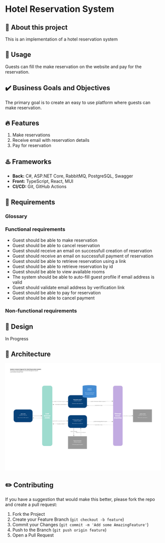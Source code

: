 # Hotel Reservation System

## :wave: About this project

This is an implementation of a hotel reservation system

## :game_die: Usage

Guests can fill the make reservation on the website and pay for the reservation.

## :heavy_check_mark: Business Goals and Objectives

The primary goal is to create an easy to use platform where guests can make reservation.

## :fire: Features

1. Make reservations
2. Receive email with reservation details
3. Pay for reservation

## :hotsprings: Frameworks

- **Back:** C#, ASP.NET Core, RabbitMQ, PostgreSQL, Swagger
- **Front:** TypeScript, React, MUI
- **CI/CD:** Git, GitHub Actions

## :bookmark_tabs: Requirements

### Glossary

### Functional requirements

- Guest should be able to make reservation
- Guest should be able to cancel reservation
- Guest should receive an email on successfull creation of reservation
- Guest should receive an email on successfull payment of reservation
- Guest should be able to retrieve reservation using a link
- Guest should be able to retrieve reservation by id
- Guest should be able to view available rooms
- The system should be able to auto-fill guest profile if email address is valid
- Guest should validate email address by verification link
- Guest should be able to pay for reservation
- Guest should be able to cancel payment

### Non-functional requirements

## :art: Design

In Progress

## :hammer: Architecture

![architecture](./assets/architecture.jpg)

## :pencil2: Contributing

If you have a suggestion that would make this better, please fork the repo and create a pull request:

1. Fork the Project
2. Create your Feature Branch (`git checkout -b feature`)
3. Commit your Changes (`git commit -m 'Add some AmazingFeature'`)
4. Push to the Branch (`git push origin feature`)
5. Open a Pull Request
